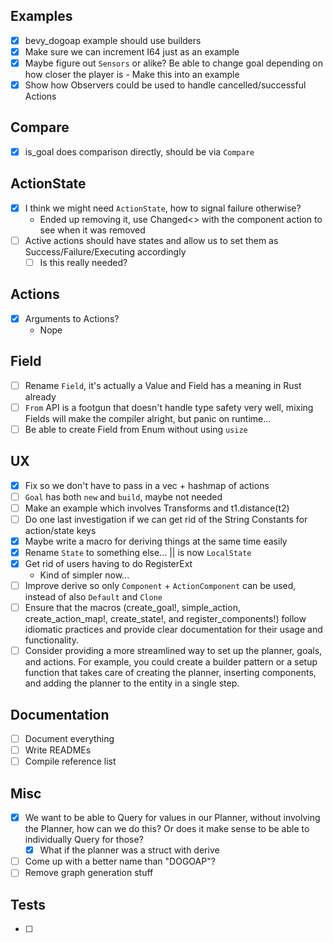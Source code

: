## Examples

- [X] bevy_dogoap example should use builders
- [X] Make sure we can increment I64 just as an example
- [X] Maybe figure out `Sensors` or alike? Be able to change goal depending on how closer the player is - Make this into an example
- [X] Show how Observers could be used to handle cancelled/successful Actions

## Compare

- [X] is_goal does comparison directly, should be via `Compare`

## ActionState

- [X] I think we might need `ActionState`, how to signal failure otherwise?
    - Ended up removing it, use Changed<> with the component action to see when it was removed
- [ ] Active actions should have states and allow us to set them as Success/Failure/Executing accordingly
    - [ ] Is this really needed?

## Actions

- [X] Arguments to Actions?
    - Nope

## Field

- [ ] Rename `Field`, it's actually a Value and Field has a meaning in Rust already
- [ ] `From` API is a footgun that doesn't handle type safety very well, mixing Fields will make the compiler alright, but panic on runtime...
- [ ] Be able to create Field from Enum without using `usize`

## UX

- [X] Fix so we don't have to pass in a vec + hashmap of actions
- [ ] `Goal` has both `new` and `build`, maybe not needed
- [ ] Make an example which involves Transforms and t1.distance(t2)
- [ ] Do one last investigation if we can get rid of the String Constants for action/state keys
- [X] Maybe write a macro for deriving things at the same time easily
- [X] Rename `State` to something else... || is now `LocalState`
- [X] Get rid of users having to do RegisterExt
    - Kind of simpler now...
- [ ] Improve derive so only `Component` + `ActionComponent` can be used, instead of also `Default` and `Clone`
- [ ] Ensure that the macros (create_goal!, simple_action, create_action_map!, create_state!, and register_components!) follow idiomatic practices and provide clear documentation for their usage and functionality.
- [ ] Consider providing a more streamlined way to set up the planner, goals, and actions. For example, you could create a builder pattern or a setup function that takes care of creating the planner, inserting components, and adding the planner to the entity in a single step.

## Documentation

- [ ] Document everything
- [ ] Write READMEs
- [ ] Compile reference list

## Misc

- [X] We want to be able to Query for values in our Planner, without involving the Planner, how can we do this? Or does it make sense to be able to individually Query for those?
    - [X] What if the planner was a struct with derive
- [ ] Come up with a better name than "DOGOAP"?
- [ ] Remove graph generation stuff

## Tests

- [ ]